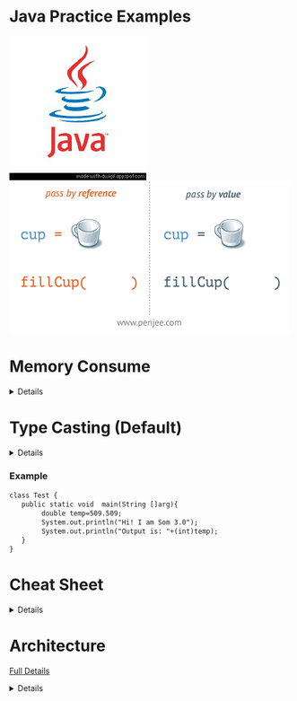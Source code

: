 
# Java Practice Examples
<p>
<img src="https://raw.githubusercontent.com/somerongit/somerongit/main/img/java-gif.gif">
<img src="https://raw.githubusercontent.com/somerongit/somerongit/main/img/java%20refernce.gif">
</p>

# Memory Consume
<details>
<h3> boolean -> 1 bit </h3>
<h3>  byte -> 1 byte </h3>
<h3>  char -> 2 byte </h3>
<h3>  short -> 2 byte </h3>
<h3>  int -> 4 byte </h3>
<h3>  float -> 4 byte </h3>
<h3>  double -> 8 byte </h3>
<h3>  long -> 8 byte </h3>
</details>

# Type Casting (Default)
<details>
<h3>  byte -> char</h3>
<h3>  short -> byte,char</h3>
<h3>  char -> byte,short</h3>
<h3>  int -> byte,short,char</h3>
<h3>  long -> byte,short,char,int</h3>
<h3>  float -> byte,short,char,int,long</h3>
<h3>  double -> byte,short,char,int,long,float </h3>
</details>

### Example

```
class Test { 
   public static void  main(String []arg){
        double temp=509.509;
        System.out.println("Hi! I am Som 3.0");
        System.out.println("Output is: "+(int)temp);
   }
}
```
# Cheat Sheet 
<details>
<img src="https://raw.githubusercontent.com/somerongit/somerongit/main/img/java-cheat-sheet.jpg">
</details>

# Architecture
  <a href="https://github.com/somerongit/java-cheat-sheet/blob/master/README.md">Full Details</a>
<details>
<img src="https://raw.githubusercontent.com/somerongit/java-cheat-sheet/master/images/java-write-once-run-anywhere.png">
</details>
